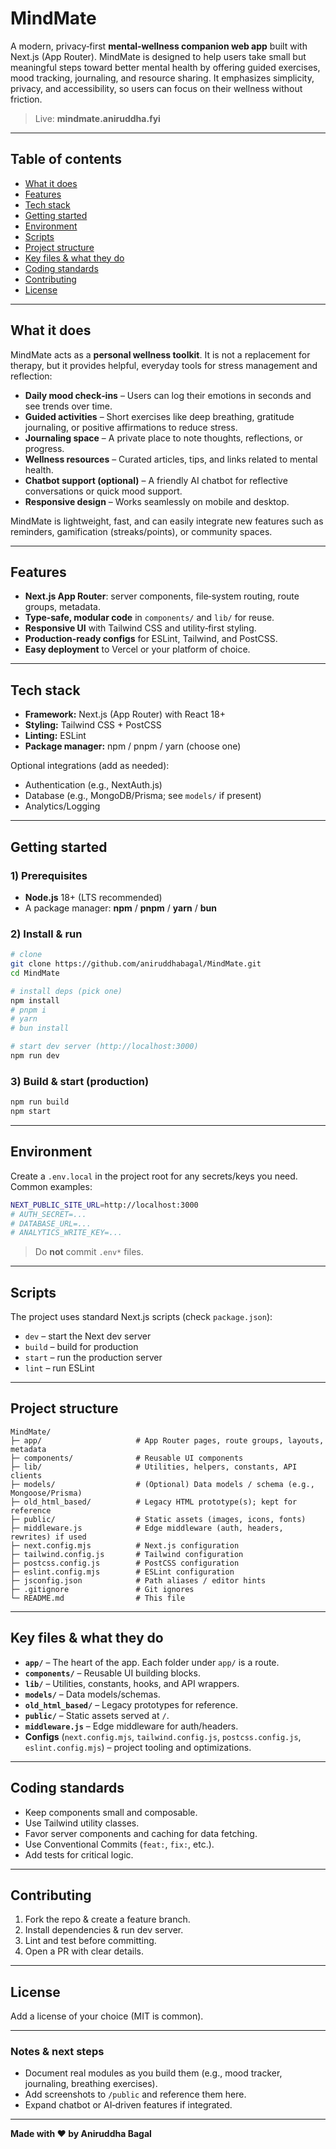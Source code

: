 # MindMate

A modern, privacy‑first **mental‑wellness companion web app** built with Next.js (App Router). MindMate is designed to help users take small but meaningful steps toward better mental health by offering guided exercises, mood tracking, journaling, and resource sharing. It emphasizes simplicity, privacy, and accessibility, so users can focus on their wellness without friction.

> Live: **mindmate.aniruddha.fyi**

---

## Table of contents

* [What it does](#what-it-does)
* [Features](#features)
* [Tech stack](#tech-stack)
* [Getting started](#getting-started)
* [Environment](#environment)
* [Scripts](#scripts)
* [Project structure](#project-structure)
* [Key files & what they do](#key-files--what-they-do)
* [Coding standards](#coding-standards)
* [Contributing](#contributing)
* [License](#license)

---

## What it does

MindMate acts as a **personal wellness toolkit**. It is not a replacement for therapy, but it provides helpful, everyday tools for stress management and reflection:

* **Daily mood check‑ins** – Users can log their emotions in seconds and see trends over time.
* **Guided activities** – Short exercises like deep breathing, gratitude journaling, or positive affirmations to reduce stress.
* **Journaling space** – A private place to note thoughts, reflections, or progress.
* **Wellness resources** – Curated articles, tips, and links related to mental health.
* **Chatbot support (optional)** – A friendly AI chatbot for reflective conversations or quick mood support.
* **Responsive design** – Works seamlessly on mobile and desktop.

MindMate is lightweight, fast, and can easily integrate new features such as reminders, gamification (streaks/points), or community spaces.

---

## Features

* **Next.js App Router**: server components, file‑system routing, route groups, metadata.
* **Type‑safe, modular code** in `components/` and `lib/` for reuse.
* **Responsive UI** with Tailwind CSS and utility‑first styling.
* **Production‑ready configs** for ESLint, Tailwind, and PostCSS.
* **Easy deployment** to Vercel or your platform of choice.

---

## Tech stack

* **Framework:** Next.js (App Router) with React 18+
* **Styling:** Tailwind CSS + PostCSS
* **Linting:** ESLint
* **Package manager:** npm / pnpm / yarn (choose one)

Optional integrations (add as needed):

* Authentication (e.g., NextAuth.js)
* Database (e.g., MongoDB/Prisma; see `models/` if present)
* Analytics/Logging

---

## Getting started

### 1) Prerequisites

* **Node.js** 18+ (LTS recommended)
* A package manager: **npm** / **pnpm** / **yarn** / **bun**

### 2) Install & run

```bash
# clone
git clone https://github.com/aniruddhabagal/MindMate.git
cd MindMate

# install deps (pick one)
npm install
# pnpm i
# yarn
# bun install

# start dev server (http://localhost:3000)
npm run dev
```

### 3) Build & start (production)

```bash
npm run build
npm start
```

---

## Environment

Create a `.env.local` in the project root for any secrets/keys you need. Common examples:

```bash
NEXT_PUBLIC_SITE_URL=http://localhost:3000
# AUTH_SECRET=...
# DATABASE_URL=...
# ANALYTICS_WRITE_KEY=...
```

> Do **not** commit `.env*` files.

---

## Scripts

The project uses standard Next.js scripts (check `package.json`):

* `dev` – start the Next dev server
* `build` – build for production
* `start` – run the production server
* `lint` – run ESLint

---

## Project structure

```
MindMate/
├─ app/                     # App Router pages, route groups, layouts, metadata
├─ components/              # Reusable UI components
├─ lib/                     # Utilities, helpers, constants, API clients
├─ models/                  # (Optional) Data models / schema (e.g., Mongoose/Prisma)
├─ old_html_based/          # Legacy HTML prototype(s); kept for reference
├─ public/                  # Static assets (images, icons, fonts)
├─ middleware.js            # Edge middleware (auth, headers, rewrites) if used
├─ next.config.mjs          # Next.js configuration
├─ tailwind.config.js       # Tailwind configuration
├─ postcss.config.js        # PostCSS configuration
├─ eslint.config.mjs        # ESLint configuration
├─ jsconfig.json            # Path aliases / editor hints
├─ .gitignore               # Git ignores
└─ README.md                # This file
```

---

## Key files & what they do

* **`app/`** – The heart of the app. Each folder under `app/` is a route.
* **`components/`** – Reusable UI building blocks.
* **`lib/`** – Utilities, constants, hooks, and API wrappers.
* **`models/`** – Data models/schemas.
* **`old_html_based/`** – Legacy prototypes for reference.
* **`public/`** – Static assets served at `/`.
* **`middleware.js`** – Edge middleware for auth/headers.
* **Configs** (`next.config.mjs`, `tailwind.config.js`, `postcss.config.js`, `eslint.config.mjs`) – project tooling and optimizations.

---

## Coding standards

* Keep components small and composable.
* Use Tailwind utility classes.
* Favor server components and caching for data fetching.
* Use Conventional Commits (`feat:`, `fix:`, etc.).
* Add tests for critical logic.

---

## Contributing

1. Fork the repo & create a feature branch.
2. Install dependencies & run dev server.
3. Lint and test before committing.
4. Open a PR with clear details.

---

## License

Add a license of your choice (MIT is common).

---

### Notes & next steps

* Document real modules as you build them (e.g., mood tracker, journaling, breathing exercises).
* Add screenshots to `/public` and reference them here.
* Expand chatbot or AI‑driven features if integrated.

---

**Made with ❤️ by Aniruddha Bagal**

